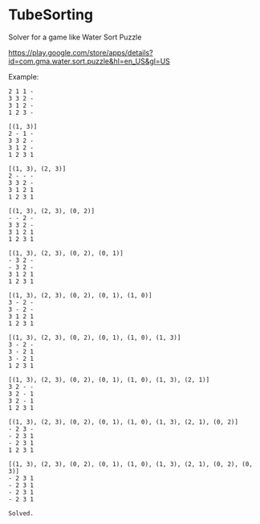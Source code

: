 # TubeSorting
Solver for a game like Water Sort Puzzle

https://play.google.com/store/apps/details?id=com.gma.water.sort.puzzle&hl=en_US&gl=US

Example:
```
2 1 1 - 
3 3 2 - 
3 1 2 - 
1 2 3 - 

[(1, 3)]
2 - 1 - 
3 3 2 - 
3 1 2 - 
1 2 3 1 

[(1, 3), (2, 3)]
2 - - - 
3 3 2 - 
3 1 2 1 
1 2 3 1 

[(1, 3), (2, 3), (0, 2)]
- - 2 - 
3 3 2 - 
3 1 2 1 
1 2 3 1 

[(1, 3), (2, 3), (0, 2), (0, 1)]
- 3 2 - 
- 3 2 - 
3 1 2 1 
1 2 3 1 

[(1, 3), (2, 3), (0, 2), (0, 1), (1, 0)]
3 - 2 - 
3 - 2 - 
3 1 2 1 
1 2 3 1 

[(1, 3), (2, 3), (0, 2), (0, 1), (1, 0), (1, 3)]
3 - 2 - 
3 - 2 1 
3 - 2 1 
1 2 3 1 

[(1, 3), (2, 3), (0, 2), (0, 1), (1, 0), (1, 3), (2, 1)]
3 2 - - 
3 2 - 1 
3 2 - 1 
1 2 3 1 

[(1, 3), (2, 3), (0, 2), (0, 1), (1, 0), (1, 3), (2, 1), (0, 2)]
- 2 3 - 
- 2 3 1 
- 2 3 1 
1 2 3 1 

[(1, 3), (2, 3), (0, 2), (0, 1), (1, 0), (1, 3), (2, 1), (0, 2), (0, 3)]
- 2 3 1 
- 2 3 1 
- 2 3 1 
- 2 3 1 

Solved.
```
